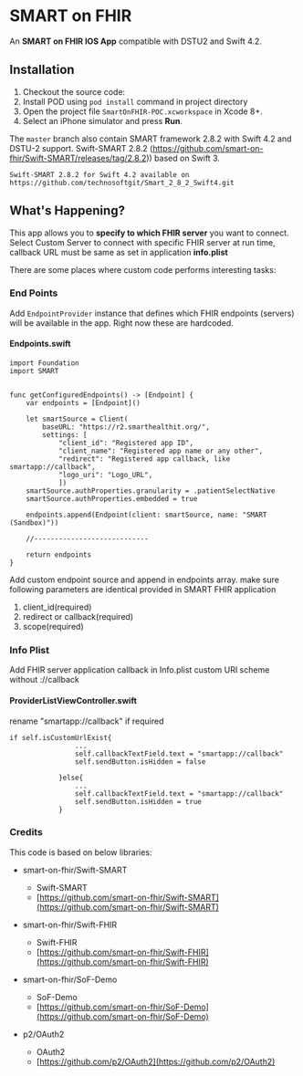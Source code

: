 SMART on FHIR
=============

An **SMART on FHIR IOS App** compatible with DSTU2 and Swift 4.2.


## Installation

1. Checkout the source code:
2. Install POD using `pod install` command in project directory
3. Open the project file `SmartOnFHIR-POC.xcworkspace` in Xcode 8+.
4. Select an iPhone simulator and press **Run**.

The `master` branch also contain SMART framework 2.8.2 with Swift 4.2 and DSTU-2 support.
Swift-SMART 2.8.2 (https://github.com/smart-on-fhir/Swift-SMART/releases/tag/2.8.2)) based on Swift 3.  

	Swift-SMART 2.8.2 for Swift 4.2 available on 
	https://github.com/technosoftgit/Smart_2_8_2_Swift4.git

## What's Happening?

This app allows you to **specify to which FHIR server** you want to connect. Select Custom Server to connect with specific FHIR server at run time, callback URL must be same as set in application **info.plist**

There are some places where custom code performs interesting tasks:

### End Points

Add `EndpointProvider` instance that defines which FHIR endpoints (servers) will be available in the app.
Right now these are hardcoded.

#### Endpoints.swift
```
import Foundation
import SMART


func getConfiguredEndpoints() -> [Endpoint] {
    var endpoints = [Endpoint]()
    
    let smartSource = Client(
        baseURL: "https://r2.smarthealthit.org/",
        settings: [
            "client_id": "Registered app ID",
            "client_name": "Registered app name or any other",
            "redirect": "Registered app callback, like smartapp://callback",
            "logo_uri": "Logo_URL",
            ])
    smartSource.authProperties.granularity = .patientSelectNative
    smartSource.authProperties.embedded = true
    
    endpoints.append(Endpoint(client: smartSource, name: "SMART (Sandbox)"))
    
    //----------------------------
    
    return endpoints
}
```

Add custom endpoint source and append in endpoints array. make sure following parameters are identical provided in SMART FHIR application
1. client_id(required)
2. redirect or callback(required)
3. scope(required)

### Info Plist

Add FHIR server application callback in Info.plist custom URI scheme without ://callback

#### ProviderListViewController.swift

rename "smartapp://callback" if required
```
if self.isCustomUrlExist{
               	...
                self.callbackTextField.text = "smartapp://callback"
                self.sendButton.isHidden = false
                
            }else{
                ...
                self.callbackTextField.text = "smartapp://callback"
                self.sendButton.isHidden = true
            }
```

### Credits
  This code is based on below libraries:

  - smart-on-fhir/Swift-SMART 
    * Swift-SMART
    * [https://github.com/smart-on-fhir/Swift-SMART](https://github.com/smart-on-fhir/Swift-SMART)

  - smart-on-fhir/Swift-FHIR
  	* Swift-FHIR
  	* [https://github.com/smart-on-fhir/Swift-FHIR](https://github.com/smart-on-fhir/Swift-FHIR)
  	
  - smart-on-fhir/SoF-Demo
  	* SoF-Demo
  	* [https://github.com/smart-on-fhir/SoF-Demo](https://github.com/smart-on-fhir/SoF-Demo)

  - p2/OAuth2
  	* OAuth2
  	* [https://github.com/p2/OAuth2](https://github.com/p2/OAuth2)


